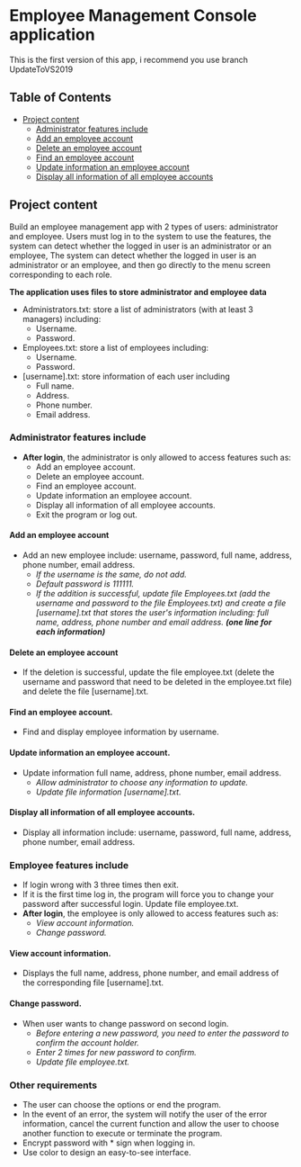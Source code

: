# Employee Management Console application 
This is the first version of this app, i recommend you use branch UpdateToVS2019

## Table of Contents
* [Project content](#Project-content)
	* [Administrator features include](#Administrator-features)
	* [Add an employee account](#Add-an-employee-account)
	* [Delete an employee account](#Delete-an-employee-account)
	* [Find an employee account](#Find-an-employee-account)
	* [Update information an employee account](#Update-information-an-employee-account)
	* [Display all information of all employee accounts](#Display-all-information-of-all-employee-accounts)
## Project content
Build an employee management app with 2 types of users: administrator and employee. Users must log in to the system to use the features, the system can detect whether the logged in user is an administrator or an employee, The system can detect whether the logged in user is an administrator or an employee, and then go directly to the menu screen corresponding to each role.

**The application uses files to store administrator and employee data**
* Administrators.txt: store a list of administrators (with at least 3 managers) including:
	* Username.
	* Password.
* Employees.txt: store a list of employees including:
	* Username.
	* Password.
* [username].txt: store information of each user including
	* Full name.
	* Address.
	* Phone number.
	* Email address.
### Administrator features include
* **After login**, the administrator is only allowed to access features such as:
	* Add an employee account.
	* Delete an employee account.
	* Find an employee account.
	* Update information an employee account.
	* Display all information of all employee accounts.
	* Exit the program or log out.
#### Add an employee account
* Add an new employee include: username, password, full name, address, phone number, email address.
	* *If the username is the same, do not add.*
	* *Default password is 111111.*
	* *If the addition is successful, update file Employees.txt (add the username and password to the file Employees.txt) and create a file [username].txt that stores the user's information including: full name, address, phone number and email address. **(one line for each information)***
#### Delete an employee account
* If the deletion is successful, update the file employee.txt (delete the username and password that need to be deleted in the employee.txt file) and delete the file [username].txt.
#### Find an employee account.
* Find and display employee information by username.
#### Update information an employee account.
* Update information full name, address, phone number, email address.
	* *Allow administrator to choose any information to update.*
	* *Update file information [username].txt.*
#### Display all information of all employee accounts.
* Display all information include: username, password, full name, address, phone number, email address.
### Employee features include
* If login wrong with 3 three times then exit.
* If it is the first time log in, the program will force you to change your password after successful login. Update file employee.txt.
* **After login**, the employee is only allowed to access features such as:
	* *View account information.*
	* *Change password.*
#### View account information.
* Displays the full name, address, phone number, and email address of the corresponding file [username].txt.
#### Change password.
* When user wants to change password on second login.
	* *Before entering a new password, you need to enter the password to confirm the account holder.*
	* *Enter 2 times for new password to confirm.*
	* *Update file employee.txt.*
### Other requirements
* The user can choose the options or end the program.
* In the event of an error, the system will notify the user of the error information, cancel the current function and allow the user to choose another function to execute or terminate the program.
* Encrypt password with * sign when logging in.
* Use color to design an easy-to-see interface.
## 

